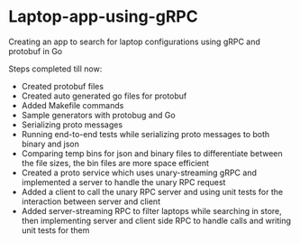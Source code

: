 # Laptop-app-using-gRPC
Creating an app to search for laptop configurations using gRPC and protobuf in Go

Steps completed till now:
- Created protobuf files
- Created auto generated go files for protobuf
- Added Makefile commands
- Sample generators with protobug and Go
- Serializing proto messages
- Running end-to-end tests while serializing proto messages to both binary and json
- Comparing temp bins for json and binary files to differentiate between the file sizes, the bin files are more space efficient
- Created a proto service which uses unary-streaming gRPC and implemented a server to handle the unary RPC request
- Added a client to call the unary RPC server and using unit tests for the interaction between server and client
- Added server-streaming RPC to filter laptops while searching in store, then implementing server and client side RPC to handle calls and writing unit tests for them